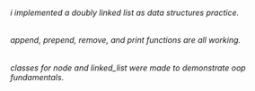 ###### i implemented a doubly linked list as data structures practice.
###### append, prepend, remove, and print functions are all working.
###### classes for node and linked_list were made to demonstrate oop fundamentals.
